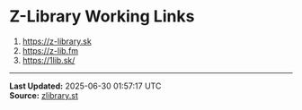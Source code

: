 # Z-Library Working Links

1. https://z-library.sk
2. https://z-lib.fm
3. https://1lib.sk/

---
**Last Updated:** 2025-06-30 01:57:17 UTC  
**Source:** [zlibrary.st](https://zlibrary.st/new-z-library-official-website-links)

